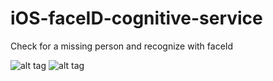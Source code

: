 # iOS-faceID-cognitive-service
Check for a missing person and recognize with faceId

![alt tag](https://cloud.githubusercontent.com/assets/20172644/19442986/8d4ca622-948b-11e6-82c9-04d9b8e7fdb7.png)
![alt tag](https://cloud.githubusercontent.com/assets/20172644/19442991/9269c3ba-948b-11e6-831e-f04ac376cf04.png)
